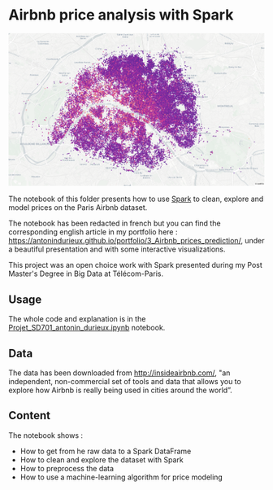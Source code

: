 # Airbnb price analysis with Spark

![](assets/airbnb_cover.png)

The notebook of this folder presents how to use [Spark](https://spark.apache.org/) to clean, explore and model prices on the Paris Airbnb dataset.

The notebook has been redacted in french but you can find the corresponding english article in my portfolio here : https://antonindurieux.github.io/portfolio/3_Airbnb_prices_prediction/, under a beautiful presentation and with some interactive visualizations. 

This project was an open choice work with Spark presented during my Post Master's Degree in Big Data at Télécom-Paris.

## Usage

The whole code and explanation is in the [Projet_SD701_antonin_durieux.ipynb](https://github.com/antonindurieux/Airbnb-price-analysis-with-Spark/blob/master/Projet_SD701_antonin_durieux.ipynb) notebook.

## Data

The data has been downloaded from http://insideairbnb.com/, "an independent, non-commercial set of tools and data that allows you to explore how Airbnb is really being used in cities around the world”.

## Content

The notebook shows :
- How to get from he raw data to a Spark DataFrame
- How to clean and explore the dataset with Spark
- How to preprocess the data
- How to use a machine-learning algorithm for price modeling
